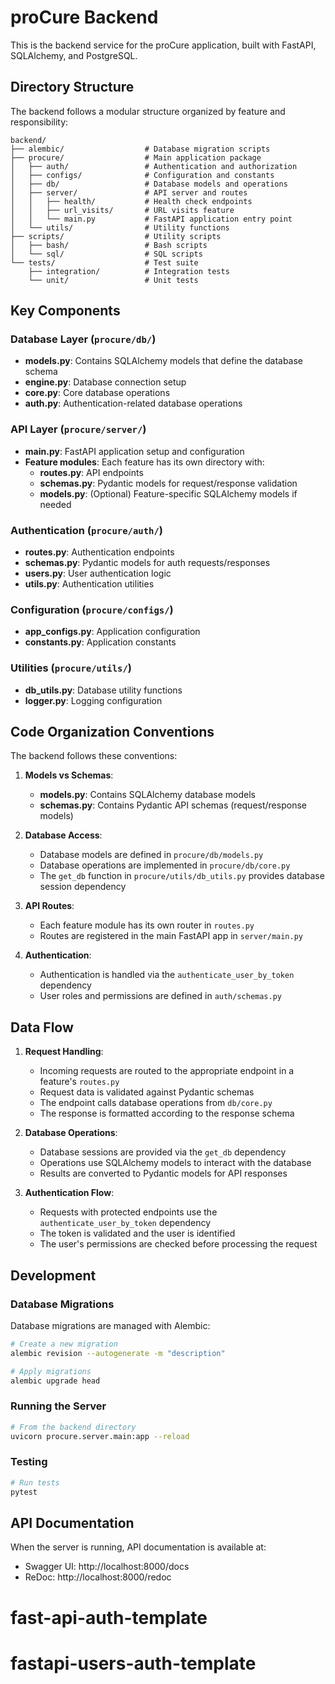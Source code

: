 # proCure Backend

This is the backend service for the proCure application, built with FastAPI, SQLAlchemy, and PostgreSQL.

## Directory Structure

The backend follows a modular structure organized by feature and responsibility:

```
backend/
├── alembic/                  # Database migration scripts
├── procure/                  # Main application package
│   ├── auth/                 # Authentication and authorization
│   ├── configs/              # Configuration and constants
│   ├── db/                   # Database models and operations
│   ├── server/               # API server and routes
│   │   ├── health/           # Health check endpoints
│   │   ├── url_visits/       # URL visits feature
│   │   └── main.py           # FastAPI application entry point
│   └── utils/                # Utility functions
├── scripts/                  # Utility scripts
│   ├── bash/                 # Bash scripts
│   └── sql/                  # SQL scripts
└── tests/                    # Test suite
    ├── integration/          # Integration tests
    └── unit/                 # Unit tests
```

## Key Components

### Database Layer (`procure/db/`)

- **models.py**: Contains SQLAlchemy models that define the database schema
- **engine.py**: Database connection setup
- **core.py**: Core database operations
- **auth.py**: Authentication-related database operations

### API Layer (`procure/server/`)

- **main.py**: FastAPI application setup and configuration
- **Feature modules**: Each feature has its own directory with:
  - **routes.py**: API endpoints
  - **schemas.py**: Pydantic models for request/response validation
  - **models.py**: (Optional) Feature-specific SQLAlchemy models if needed

### Authentication (`procure/auth/`)

- **routes.py**: Authentication endpoints
- **schemas.py**: Pydantic models for auth requests/responses
- **users.py**: User authentication logic
- **utils.py**: Authentication utilities

### Configuration (`procure/configs/`)

- **app_configs.py**: Application configuration
- **constants.py**: Application constants

### Utilities (`procure/utils/`)

- **db_utils.py**: Database utility functions
- **logger.py**: Logging configuration

## Code Organization Conventions

The backend follows these conventions:

1. **Models vs Schemas**:
   - **models.py**: Contains SQLAlchemy database models
   - **schemas.py**: Contains Pydantic API schemas (request/response models)

2. **Database Access**:
   - Database models are defined in `procure/db/models.py`
   - Database operations are implemented in `procure/db/core.py`
   - The `get_db` function in `procure/utils/db_utils.py` provides database session dependency

3. **API Routes**:
   - Each feature module has its own router in `routes.py`
   - Routes are registered in the main FastAPI app in `server/main.py`

4. **Authentication**:
   - Authentication is handled via the `authenticate_user_by_token` dependency
   - User roles and permissions are defined in `auth/schemas.py`

## Data Flow

1. **Request Handling**:
   - Incoming requests are routed to the appropriate endpoint in a feature's `routes.py`
   - Request data is validated against Pydantic schemas
   - The endpoint calls database operations from `db/core.py`
   - The response is formatted according to the response schema

2. **Database Operations**:
   - Database sessions are provided via the `get_db` dependency
   - Operations use SQLAlchemy models to interact with the database
   - Results are converted to Pydantic models for API responses

3. **Authentication Flow**:
   - Requests with protected endpoints use the `authenticate_user_by_token` dependency
   - The token is validated and the user is identified
   - The user's permissions are checked before processing the request

## Development

### Database Migrations

Database migrations are managed with Alembic:

```bash
# Create a new migration
alembic revision --autogenerate -m "description"

# Apply migrations
alembic upgrade head
```

### Running the Server

```bash
# From the backend directory
uvicorn procure.server.main:app --reload
```

### Testing

```bash
# Run tests
pytest
```

## API Documentation

When the server is running, API documentation is available at:
- Swagger UI: http://localhost:8000/docs
- ReDoc: http://localhost:8000/redoc
# fast-api-auth-template
# fastapi-users-auth-template

